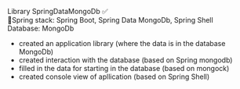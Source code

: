 Library SpringDataMongoDb ✅<br />
🍃Spring stack: Spring Boot, Spring Data MongoDb, Spring Shell <br />
  Database: MongoDb
- created an application library (where the data is in the database MongoDb)
- created interaction with the database (based on Spring mongodb)
- filled in the data for starting in the database (based on mongock)
- created console view of apllication (based on Spring Shell)

